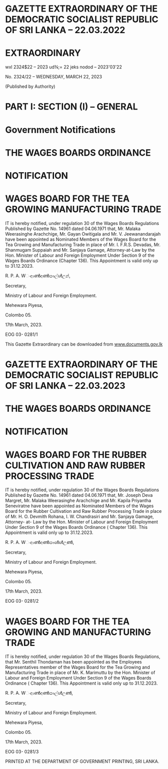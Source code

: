 # GAZETTE EXTRAORDINARY OF THE DEMOCRATIC SOCIALIST REPUBLIC OF SRI LANKA – 22.03.2022

# EXTRAORDINARY

wxl 2324$22 – 2023 ud¾;= 22 jeks nodod – 2023'03'22

No. 2324/22 – WEDNESDAY, MARCH 22, 2023

(Published by Authority)

# PART I: SECTION (I) – GENERAL

# Government Notifications

# THE WAGES BOARDS ORDINANCE

# NOTIFICATION

# WAGES BOARD FOR THE TEA GROWING MANUFACTURING TRADE

IT is hereby notified, under regulation 30 of the Wages Boards Regulations Published by Gazette No. 14961 dated 04.06.1971 that, Mr. Malaka Weerasinghe Arachchige, Mr. Gayan Owitigala and Mr. V. Jeewanandarajah have been appointed as Nominated Members of the Wages Board for the Tea Growing and Manufacturing Trade in place of Mr. I. F.R.S. Devadas, Mr. Shanmugam Suppaiah and Mr. Sanjaya Gamage, Attorney-at-Law by the Hon. Minister of Labour and Foreign Employment Under Section 9 of the Wages Boards Ordinance (Chapter 136). This Appointment is valid only up to 31.12.2023.

R. P. A. Wංආൺඅൺඐල්ൾඋන්,

Secretary,

Ministry of Labour and Foreign Employment.

Mehewara Piyesa,

Colombo 05.

17th March, 2023.

EOG 03- 0281/1

This Gazette Extraordinary can be downloaded from www.documents.gov.lk
# GAZETTE EXTRAORDINARY OF THE DEMOCRATIC SOCIALIST REPUBLIC OF SRI LANKA – 22.03.2023

# THE WAGES BOARDS ORDINANCE

# NOTIFICATION

# WAGES BOARD FOR THE RUBBER CULTIVATION AND RAW RUBBER PROCESSING TRADE

IT is hereby notified, under regulation 30 of the Wages Boards Regulations Published by Gazette No. 14961 dated 04.06.1971 that, Mr. Joseph Deva Margret, Mr. Malaka Weerasinghe Arachchige and Mr. Kapila Priyantha Seneviratne have been appointed as Nominated Members of the Wages Board for the Rubber Cultivation and Raw Rubber Processing Trade in place of Mr. H. O. Devmith Rohana, I. W. Chandrasiri and Mr. Sanjaya Gamage, Attorney- at- Law by the Hon. Minister of Labour and Foreign Employment Under Section 9 of the Wages Boards Ordinance ( Chapter 136). This Appointment is valid only up to 31.12.2023.

R. P. A. Wංආൺඅൺඐൾൾඋൺ,

Secretary,

Ministry of Labour and Foreign Employment.

Mehewara Piyesa,

Colombo 05.

17th March, 2023.

EOG 03- 0281/2

# WAGES BOARD FOR THE TEA GROWING AND MANUFACTURING TRADE

IT is hereby notified, under regulation 30 of the Wages Boards Regulations, that Mr. Senthil Thondaman has been appointed as the Employees Representatives member of the Wages Board for the Tea Growing and Manufacturing Trade in place of Mr. K. Marimuttu by the Hon. Minister of Labour and Foreign Employment Under Section 9 of the Wages Boards Ordinance ( Chapter 136). This Appointment is valid only up to 31.12.2023.

R. P. A. Wංආൺඅൺඐල්ൾඋൺ,

Secretary,

Ministry of Labour and Foreign Employment.

Mehewara Piyesa,

Colombo 05.

17th March, 2023.

EOG 03- 0281/3

PRINTED AT THE DEPARTMENT OF GOVERNMENT PRINTING, SRI LANKA.
